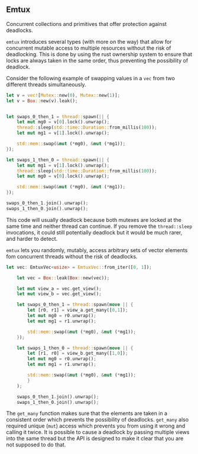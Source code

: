 ## Emtux

Concurrent collections and primitives that offer protection against deadlocks.

`emtux` introduces several types (with more on the way) that allow for concurrent mutable access to multiple resources without the risk of deadlocking. This is done by using the rust ownership system to ensure that locks are always taken in the same order, thus preventing the possibility of deadlock.

Consider the following example of swapping values in a `vec` from two different threads simultaneously.

```rust
let v = vec![Mutex::new(0), Mutex::new(1)];
let v = Box::new(v).leak();


let swaps_0_then_1 = thread::spawn(|| {
    let mut mg0 = v[0].lock().unwrap();
    thread::sleep(std::time::Duration::from_millis(100));
    let mut mg1 = v[1].lock().unwrap();

    std::mem::swap(&mut (*mg0), &mut (*mg1));
});

let swaps_1_then_0 = thread::spawn(|| {
    let mut mg1 = v[1].lock().unwrap();
    thread::sleep(std::time::Duration::from_millis(100));
    let mut mg0 = v[0].lock().unwrap();

    std::mem::swap(&mut (*mg0), &mut (*mg1));
});

swaps_0_then_1.join().unwrap();
swaps_1_then_0.join().unwrap();
```

This code will usually deadlock because both mutexes are locked at the same time and neither thread can continue.
If you remove the `thread::sleep` invocations, it could still potentially deadlock but it would be much rarer, and harder to detect.

`emtux` lets you randomly, mutably, access arbitrary sets of vector elements fom concurrent threads without the risk of deadlocks.

```rust
let vec: EmtuxVec<usize> = EmtuxVec::from_iter([0, 1]);

    let vec = Box::leak(Box::new(vec));

    let mut view_a = vec.get_view();
    let mut view_b = vec.get_view();

    let swaps_0_then_1 = thread::spawn(move || {
        let [r0, r1] = view_a.get_many([0,1]);
        let mut mg0 = r0.unwrap();
        let mut mg1 = r1.unwrap();

        std::mem::swap(&mut (*mg0), &mut (*mg1));
    });

    let swaps_1_then_0 = thread::spawn(move || {
        let [r1, r0] = view_b.get_many([1,0]);
        let mut mg0 = r0.unwrap();
        let mut mg1 = r1.unwrap();

        std::mem::swap(&mut (*mg0), &mut (*mg1));
        }
    );

    swaps_0_then_1.join().unwrap();
    swaps_1_then_0.join().unwrap();

```

The `get_many` function makes sure that the elements are taken in a consistent order which prevents the possibility of deadlocks. `get_many` also required unique (`mut`) access which prevents you from using it wrong and calling it twice.
It is possible to cause a deadlock by passing multiple views into the same thread but the API is designed to make it clear that you are not supposed to do that.
